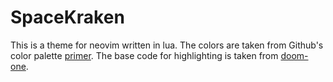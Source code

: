 # SpaceKraken

This is a theme for neovim written in lua. The colors are taken from Github's color palette [primer](https://primer.style/css/support/color-system).
The base code for highlighting is taken from [doom-one](https://github.com/NTBBloodbath/doom-one.nvim/).
